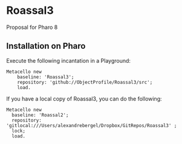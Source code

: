 # Roassal3
Proposal for Pharo 8
## Installation on Pharo
Execute the following incantation in a Playground:
```Smalltalk
Metacello new
    baseline: 'Roassal3';
    repository: 'github://ObjectProfile/Roassal3/src';
    load.
``` 

If you have a local copy of Roassal3, you can do the following:

```Smalltalk
Metacello new
  baseline: 'Roassal2';
  repository: 'gitlocal:///Users/alexandrebergel/Dropbox/GitRepos/Roassal3' ;
  lock;
  load.
```
